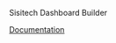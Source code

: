 Sisitech Dashboard Builder


[Documentation](https://github.com/sisitech/sisitech-dashboard-builder/blob/main/projects/dashboard-builder/README.md)
